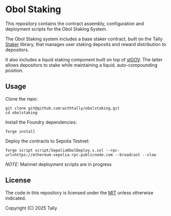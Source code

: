 # Obol Staking

This repository contains the contract assembly, configuration and deployment scripts for the Obol Staking System.

The Obol Staking system includes a base staker contract, built on the Tally [Staker](https://github.com/withtally/staker) library, that manages user staking deposits and reward distribution to depositors.

It also includes a liquid staking component built on top of [stGOV](https://github.com/withtally/stGOV). The latter allows depositors to stake while maintaining a liquid, auto-compounding position.

## Usage

Clone the repo:

```
git clone git@github.com:withtally/obolstaking.git
cd obolstaking
```

Install the Foundry dependencies:

```
forge install
```

Deploy the contracts to Sepolia Testnet:

```
forge script script/SepoliaObolDeploy.s.sol --rpc-url=https://ethereum-sepolia-rpc.publicnode.com --broadcast --slow
```

*NOTE:* Mainnet deployment scripts are in progress


## License

The code in this repository is licensed under the [MIT](LICENSE.txt) unless otherwise indicated.

Copyright (C) 2025 Tally
